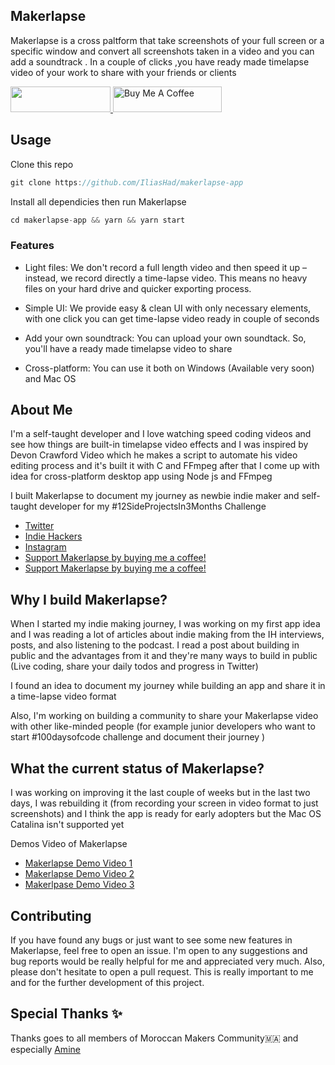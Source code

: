 ## Makerlapse

Makerlapse is a cross paltform that take screenshots of your full screen or a specific window and convert all screenshots taken in a video and you can add a soundtrack . In a couple of clicks ,you have  ready made timelapse video of your work to share with your friends or clients


<a href="https://www.patreon.com/iliashaddad">
  <img src="https://c5.patreon.com/external/logo/become_a_patron_button@2x.png" height="41" width="160">
</a> <a href="https://www.buymeacoffee.com/iliashaddad" target="_blank"><img src="https://cdn.buymeacoffee.com/buttons/default-orange.png" alt="Buy Me A Coffee" height="41" width="174"></a>

## Usage

Clone this repo
```javascript
git clone https://github.com/IliasHad/makerlapse-app
```

Install all dependicies then run Makerlapse
```javascript
cd makerlapse-app && yarn && yarn start
```

### Features
- Light files: We don't record a full length video and then speed it up – instead, we record directly a time-lapse video. This means no heavy files on your hard drive and quicker exporting process.

- Simple UI: We provide easy & clean UI with only necessary elements, with one click you can get time-lapse video ready in couple of seconds

- Add your own soundtrack: You can upload your own soundtack. So, you'll have a ready made timelapse video to share
- Cross-platform: You can use it both on Windows (Available very soon) and Mac OS


## About Me

I'm a self-taught developer and I love watching speed coding videos and see how things are built-in timelapse video effects and I was inspired by Devon Crawford Video which he makes a script to automate his video editing process and it's built it with C and FFmpeg after that I come up with idea for cross-platform desktop app using Node js and FFmpeg 

I built Makerlapse to document my journey as newbie indie maker and self-taught developer for my #12SideProjectsIn3Months Challenge

 
* [Twitter](https://twitter.com/IliasHaddad3)
* [Indie Hackers](https://www.indiehackers.com/Iliashad/)
* [Instagram](https://www.instagram.com/iliashaddad3)
* [Support Makerlapse by buying me a coffee!](https://www.buymeacoffee.com/iliashaddad3)
* [Support Makerlapse by buying me a coffee!](https://patreon.com/iliashaddad)




## Why I build Makerlapse?
When I started my indie making journey, I was working on my first app idea and I was reading a lot of articles about indie making from the IH interviews, posts, and also listening to the podcast. I read a post about building in public and the advantages from it and they're many ways to build in public (Live coding, share your daily todos and progress in Twitter)

I found an idea to document my journey while building an app and share it in a time-lapse video format

Also, I'm working on building a community to share your Makerlapse video with other like-minded people (for example junior developers who want to start #100daysofcode challenge and document their journey )

## What the current status of Makerlapse?
I was working on improving it the last couple of weeks but in the last two days, I was rebuilding it (from recording your screen in video format to just screenshots) and I think the app is ready for early adopters but the Mac OS Catalina isn't supported yet

Demos Video of Makerlapse


* [Makerlapse Demo Video 1](https://www.youtube.com/watch?v=digvvOKY3JU)
* [Makerlapse Demo Video 2](https://www.youtube.com/watch?v=3An5knEUxQU)
* [Makerlpase Demo Video 3](https://www.youtube.com/watch?v=VoFIJV28Ez0)








##  Contributing
If you have found any bugs or just want to see some new features in Makerlapse, feel free to open an issue. I'm open to any suggestions and bug reports would be really helpful for me and appreciated very much. Also, please don't hesitate to open a pull request. This is really important to me and for the further development of this project.
## Special Thanks  ✨

Thanks goes to all members of Moroccan Makers Community🇲🇦 and especially [Amine](https://twitter.com/kytwb )




